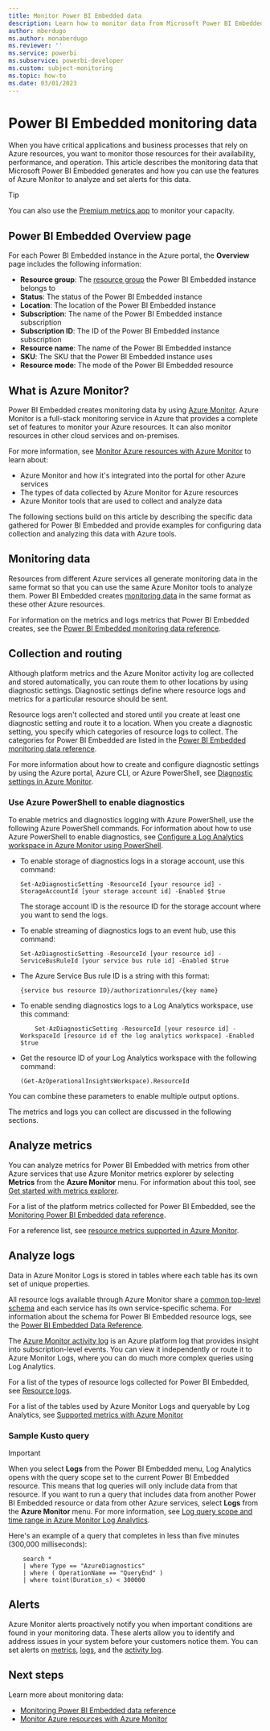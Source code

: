 ```yaml
---
title: Monitor Power BI Embedded data
description: Learn how to monitor data from Microsoft Power BI Embedded by using Azure Monitor and PowerShell commands.
author: mberdugo
ms.author: monaberdugo
ms.reviewer: ''
ms.service: powerbi
ms.subservice: powerbi-developer
ms.custom: subject-monitoring
ms.topic: how-to
ms.date: 03/01/2023
---
```


# Power BI Embedded monitoring data

When you have critical applications and business processes that rely on Azure resources, you want to monitor those resources for their availability, performance, and operation. This article describes the monitoring data that Microsoft Power BI Embedded generates and how you can use the features of Azure Monitor to analyze and set alerts for this data.

>[!TIP]
>You can also use the [Premium metrics app](../../enterprise/service-premium-metrics-app.md) to monitor your capacity.

## Power BI Embedded Overview page

For each Power BI Embedded instance in the Azure portal, the **Overview** page includes the following information:

* **Resource group**: The [resource group](/azure/azure-resource-manager/management/overview#resource-groups) the Power BI Embedded instance belongs to
* **Status**: The status of the Power BI Embedded instance
* **Location**: The location of the Power BI Embedded instance
* **Subscription**: The name of the Power BI Embedded instance subscription
* **Subscription ID**: The ID of the Power BI Embedded instance subscription
* **Resource name**: The name of the Power BI Embedded instance
* **SKU**: The SKU that the Power BI Embedded instance uses
* **Resource mode**: The mode of the Power BI Embedded resource

## What is Azure Monitor?

Power BI Embedded creates monitoring data by using [Azure Monitor](/azure/azure-monitor/overview). Azure Monitor is a full-stack monitoring service in Azure that provides a complete set of features to monitor your Azure resources. It can also monitor resources in other cloud services and on-premises.

For more information, see [Monitor Azure resources with Azure Monitor](/azure/azure-monitor/insights/monitor-azure-resource) to learn about:

* Azure Monitor and how it's integrated into the portal for other Azure services
* The types of data collected by Azure Monitor for Azure resources
* Azure Monitor tools that are used to collect and analyze data

The following sections build on this article by describing the specific data gathered for Power BI Embedded and provide examples for configuring data collection and analyzing this data with Azure tools.

## Monitoring data

Resources from different Azure services all generate monitoring data in the same format so that you can use the same Azure Monitor tools to analyze them. Power BI Embedded creates [monitoring data](/azure/azure-monitor/insights/monitor-azure-resource#monitoring-data-from-azure-resources) in the same format as these other Azure resources.

For information on the metrics and logs metrics that Power BI Embedded creates, see the [Power BI Embedded monitoring data reference](monitor-power-bi-embedded-reference.md).

## Collection and routing

Although platform metrics and the Azure Monitor activity log are collected and stored automatically, you can route them to other locations by using diagnostic settings. Diagnostic settings define where resource logs and metrics for a particular resource should be sent.

Resource logs aren't collected and stored until you create at least one diagnostic setting and route it to a location. When you create a diagnostic setting, you specify which categories of resource logs to collect. The categories for Power BI Embedded are listed in the [Power BI Embedded monitoring data reference](monitor-power-bi-embedded-reference.md#resource-logs).

For more information about how to create and configure diagnostic settings by using the Azure portal, Azure CLI, or Azure PowerShell, see [Diagnostic settings in Azure Monitor](/azure/azure-monitor/platform/diagnostic-settings).

### Use Azure PowerShell to enable diagnostics

To enable metrics and diagnostics logging with Azure PowerShell, use the following Azure PowerShell commands. For information about how to use Azure PowerShell to enable diagnostics, see [Configure a Log Analytics workspace in Azure Monitor using PowerShell](/azure/azure-monitor/platform/powershell-workspace-configuration).

* To enable storage of diagnostics logs in a storage account, use this command:

    ```azurepowershell
    Set-AzDiagnosticSetting -ResourceId [your resource id] -StorageAccountId [your storage account id] -Enabled $true
    ```

    The storage account ID is the resource ID for the storage account where you want to send the logs.

* To enable streaming of diagnostics logs to an event hub, use this command:

    ```azurepowershell
    Set-AzDiagnosticSetting -ResourceId [your resource id] -ServiceBusRuleId [your service bus rule id] -Enabled $true
    ```

* The Azure Service Bus rule ID is a string with this format:

    ```azurepowershell
    {service bus resource ID}/authorizationrules/{key name}
    ```

* To enable sending diagnostics logs to a Log Analytics workspace, use this command:

    ```azurepowershell
        Set-AzDiagnosticSetting -ResourceId [your resource id] -WorkspaceId [resource id of the log analytics workspace] -Enabled $true
    ```

* Get the resource ID of your Log Analytics workspace with the following command:

    ```azurepowershell
    (Get-AzOperationalInsightsWorkspace).ResourceId
    ```

You can combine these parameters to enable multiple output options.

The metrics and logs you can collect are discussed in the following sections.

## Analyze metrics

You can analyze metrics for Power BI Embedded with metrics from other Azure services that use Azure Monitor metrics explorer by selecting **Metrics** from the **Azure Monitor** menu. For information about this tool, see [Get started with metrics explorer](/azure/azure-monitor/platform/metrics-getting-started).

For a list of the platform metrics collected for Power BI Embedded, see the [Monitoring Power BI Embedded data reference](monitor-power-bi-embedded-reference.md#metrics).

For a reference list, see [resource metrics supported in Azure Monitor](/azure/azure-monitor/platform/metrics-supported).

## Analyze logs

Data in Azure Monitor Logs is stored in tables where each table has its own set of unique properties.  

 All resource logs available through Azure Monitor share a [common top-level schema](/azure/azure-monitor/platform/diagnostic-logs-schema#top-level-common-schema) and each service has its own service-specific schema. For information about the schema for Power BI Embedded resource logs, see the [Power BI Embedded Data Reference](monitor-power-bi-embedded-reference.md#schemas).

The [Azure Monitor activity log](/azure/azure-monitor/platform/activity-log) is an Azure platform log that provides insight into subscription-level events. You can view it independently or route it to Azure Monitor Logs, where you can do much more complex queries using Log Analytics.  

For a list of the types of resource logs collected for Power BI Embedded, see [Resource logs](monitor-power-bi-embedded-reference.md#resource-logs).

For a list of the tables used by Azure Monitor Logs and queryable by Log Analytics, see [Supported metrics with Azure Monitor](monitor-power-bi-embedded-reference.md#azure-monitor-logs-tables)  

### Sample Kusto query

> [!IMPORTANT]
> When you select **Logs** from the Power BI Embedded menu, Log Analytics opens with the query scope set to the current Power BI Embedded resource. This means that log queries will only include data from that resource. If you want to run a query that includes data from another Power BI Embedded resource or data from other Azure services, select **Logs** from the **Azure Monitor** menu. For more information, see [Log query scope and time range in Azure Monitor Log Analytics](/azure/azure-monitor/log-query/scope/).

Here's an example of a query that completes in less than five minutes (300,000 milliseconds):

```kusto
    search *
    | where Type == "AzureDiagnostics"
    | where ( OperationName == "QueryEnd" )
    | where toint(Duration_s) < 300000   
```

## Alerts

Azure Monitor alerts proactively notify you when important conditions are found in your monitoring data. These alerts allow you to identify and address issues in your system before your customers notice them. You can set alerts on [metrics](/azure/azure-monitor/alerts/alerts-types#metric-alerts), [logs](/azure/azure-monitor/alerts/alerts-types#log-alerts), and the [activity log](/azure/azure-monitor/alerts/alerts-types#activity-log-alerts).

## Next steps

Learn more about monitoring data:

* [Monitoring Power BI Embedded data reference](monitor-power-bi-embedded-reference.md)
* [Monitor Azure resources with Azure Monitor](/azure/azure-monitor/insights/monitor-azure-resource)
